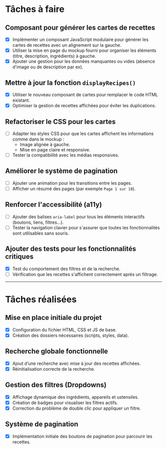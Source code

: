 # Tâches à faire

## Composant pour générer les cartes de recettes
- [x] Implémenter un composant JavaScript modulaire pour générer les cartes de recettes avec un alignement sur la gauche.
- [x] Utiliser la mise en page du mockup fourni pour organiser les éléments (titre, description, ingrédients) à gauche.
- [x] Ajouter une gestion pour les données manquantes ou vides (absence d'image ou de description par ex).

## Mettre à jour la fonction `displayRecipes()`
- [x] Utiliser le nouveau composant de cartes pour remplacer le code HTML existant.
- [x] Optimiser la gestion de recettes affichées pour éviter les duplications.

## Refactoriser le CSS pour les cartes
- [ ] Adapter les styles CSS pour que les cartes affichent les informations comme dans le mockup :
  - Image alignée à gauche.
  - Mise en page claire et responsive.
- [ ] Tester la compatibilité avec les médias responsives.

## Améliorer le système de pagination
- [ ] Ajouter une animation pour les transitions entre les pages.
- [ ] Afficher un résumé des pages (par exemple `Page 1 sur 10`).

## Renforcer l'accessibilité (a11y)
- [ ] Ajouter des balises `aria-label` pour tous les éléments interactifs (boutons, liens, filtres...).
- [ ] Tester la navigation clavier pour s'assurer que toutes les fonctionnalités sont utilisables sans souris.

## Ajouter des tests pour les fonctionnalités critiques
- [x] Test du comportement des filtres et de la recherche.
- [ ] Vérification que les recettes s'affichent correctement après un filtrage.

---

# Tâches réalisées

## Mise en place initiale du projet
- [x] Configuration du fichier HTML, CSS et JS de base.
- [x] Création des dossiers nécessaires (scripts, styles, data).

## Recherche globale fonctionnelle
- [x] Ajout d’une recherche avec mise à jour des recettes affichées.
- [x] Réinitialisation correcte de la recherche.

## Gestion des filtres (Dropdowns)
- [x] Affichage dynamique des ingrédients, appareils et ustensiles.
- [x] Création de badges pour visualiser les filtres actifs.
- [x] Correction du problème de double clic pour appliquer un filtre.

## Système de pagination
- [x] Implémentation initiale des boutons de pagination pour parcourir les recettes.
